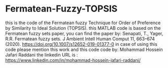 # Fermatean-Fuzzy-TOPSIS

this is the code of the Fermatean fuzzy Technique for Order of Preference by Similarity to Ideal Solution (TOPSIS).
this MATLAB code is based on the Fermatean fuzzy sets paper, you can find the paper by:
Senapati, T., Yager, R.R. Fermatean fuzzy sets. J Ambient Intell Human Comput 11, 663–674 (2020). https://doi.org/10.1007/s12652-019-01377-0
in case of using this code please mention this work and this code
code by: Mohammad Hossein Jafari Raddani
the linkedin URL is : https://www.linkedin.com/in/mohammad-hossein-jafari-raddani/

